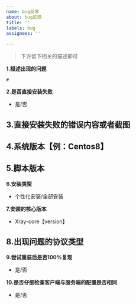 ```yaml
---
name: bug反馈
about: bug反馈
title: ''
labels: bug
assignees: ''

---
```


>下方留下相关的描述即可

**1.描述出现的问题**
```
# 
```

**2.是否直接安装失败**
- 是/否

**3.直接安装失败的错误内容或者截图**
- 

**4.系统版本【例：Centos8】**
- 

**5.脚本版本**
- 

**6.安装类型**
- 个性化安装/全部安装

**7.安装的核心版本**
- Xray-core【version】

**8.出现问题的协议类型**
- 

**9.尝试重装后是否100%复现**
- 是/否

**10.是否仔细检查客户端与服务端的配置是否相同**
- 是/否



